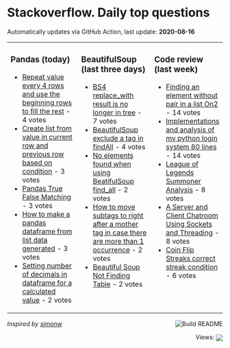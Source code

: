 # Stackoverflow. Daily top questions 

Automatically updates via GitHub Action, last update: **<!-- date starts -->2020-08-16<!-- date ends -->**


<table><tr><td valign="top" width="33%">

### Pandas (today)
<!-- pandas starts -->
* [Repeat value every 4 rows and use the beginning rows to fill the rest](https://stackoverflow.com/questions/63439429/repeat-value-every-4-rows-and-use-the-beginning-rows-to-fill-the-rest) - 4 votes
* [Create list from value in current row and previous row based on condition](https://stackoverflow.com/questions/63436964/create-list-from-value-in-current-row-and-previous-row-based-on-condition) - 3 votes
* [Pandas True False Matching](https://stackoverflow.com/questions/63440200/pandas-true-false-matching) - 3 votes
* [How to make a pandas dataframe from list data generated](https://stackoverflow.com/questions/63435728/how-to-make-a-pandas-dataframe-from-list-data-generated) - 3 votes
* [Setting number of decimals in dataframe for a calculated value](https://stackoverflow.com/questions/63432724/setting-number-of-decimals-in-dataframe-for-a-calculated-value) - 2 votes
<!-- pandas ends -->
</td><td valign="top" width="34%">


### BeautifulSoup (last three days)
<!-- beautifulsoup starts -->
* [BS4 replace_with result is no longer in tree](https://stackoverflow.com/questions/63424180/bs4-replace-with-result-is-no-longer-in-tree) - 7 votes
* [BeautifulSoup exclude a tag in findAll](https://stackoverflow.com/questions/63389151/beautifulsoup-exclude-a-tag-in-findall) - 4 votes
* [No elements found when using BeatifulSoup find_all](https://stackoverflow.com/questions/63410407/no-elements-found-when-using-beatifulsoup-find-all) - 2 votes
* [How to move subtags to right after a mother tag in case there are more than 1 occurrence](https://stackoverflow.com/questions/63402127/how-to-move-sub-tags-to-right-after-a-mother-tag-in-case-there-are-more-than-1-o) - 2 votes
* [Beautiful Soup Not Finding Table](https://stackoverflow.com/questions/63433853/beautiful-soup-not-finding-table) - 2 votes
<!-- beautifulsoup ends -->
</td><td valign="top" width="34%">


### Сode review (last week)
<!-- python starts -->
* [Finding an element without pair in a list On2](https://codereview.stackexchange.com/questions/247723/finding-an-element-without-pair-in-a-list-on2) - 14 votes
* [Implementations and analysis of my python login system 80 lines](https://codereview.stackexchange.com/questions/247743/implementations-and-analysis-of-my-python-login-system-80-lines) - 14 votes
* [League of Legends Summoner Analysis](https://codereview.stackexchange.com/questions/247788/league-of-legends-summoner-analysis) - 8 votes
* [A Server and Client Chatroom Using Sockets and Threading](https://codereview.stackexchange.com/questions/247815/a-server-and-client-chatroom-using-sockets-and-threading) - 8 votes
* [Coin Flip Streaks  correct streak condition](https://codereview.stackexchange.com/questions/247936/coin-flip-streaks-correct-streak-condition) - 6 votes
<!-- python ends -->
</td></tr></table>

<a href="https://github.com/hp0404/hp0404/actions"><img src="https://github.com/hp0404/hp0404/workflows/Build%20README/badge.svg" align="right" alt="Build README"></a> <p>*Inspired by  [simonw](https://github.com/simonw/simonw)*</p>

<div align="right">
<p></p> Views:
<img src="https://profile-counter.glitch.me/hp0404/count.svg" align="center">
</div>